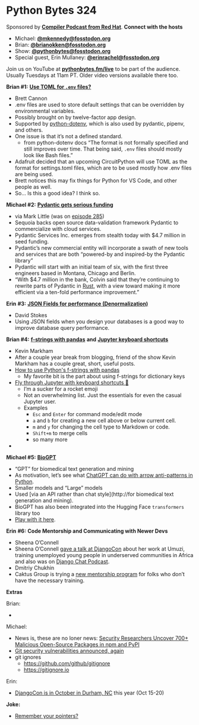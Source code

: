# Python Bytes 324

Sponsored by [**Compiler Podcast from Red Hat**](https://pythonbytes.fm/compiler).
[](https://pythonbytes.fm/compiler)
**Connect with the hosts**

- Michael: [**@mkennedy@fosstodon.org**](https://fosstodon.org/@mkennedy)
- Brian: [**@brianokken@fosstodon.org**](https://fosstodon.org/@brianokken)
- Show: [**@pythonbytes@fosstodon.org**](https://fosstodon.org/@pythonbytes)
- Special guest, Erin Mullaney: [**@erinrachel@fosstodon.org**](https://fosstodon.org/@erinrachel) 

Join us on YouTube at [**pythonbytes.fm/live**](https://pythonbytes.fm/stream/live) to be part of the audience. Usually Tuesdays at 11am PT. Older video versions available there too.

**Brian #1:** [**Use TOML for `.env` files?**](https://snarky.ca/use-toml-for-env-files/)

- Brett Cannon
- .env files are used to store default settings that can be overridden by environmental variables.
- Possibly brought on by twelve-factor app design.
- Supported by  [python-dotenv](https://pypi.org/project/python-dotenv/), which is also used by pydantic, pipenv, and others.
- One issue is that it’s not a defined standard.
    - from python-dotenv docs “The format is not formally specified and still improves over time. That being said, `.env` files should mostly look like Bash files.”
- Adafruit decided that an upcoming CircuitPython will use TOML as the format for settings.toml files, which are to be used mostly how .env files are being used.
- Brett notices this may fix things for Python for VS Code, and other people as well.
- So… Is this a good idea? I think so.


**Michael #2:**  [**Pydantic gets serious funding**](https://techcrunch.com/2023/02/16/sequoia-backs-open-source-data-validation-framework-pydantic-to-commercialize-with-cloud-services/?guccounter=1)

- via Mark Little (was on [episode 285](https://pythonbytes.fm/episodes/show/285/where-we-talk-about-uis-and-python))
- Sequoia backs open source data-validation framework Pydantic to commercialize with cloud services.
- Pydantic Services Inc. emerges from stealth today with $4.7 million in seed funding.
- Pydantic’s new commercial entity will incorporate a swath of new tools and services that are both “powered-by and inspired-by the Pydantic library”
- Pydantic will start with an initial team of six, with the first three engineers based in Montana, Chicago and Berlin.
- “With $4.7 million in the bank, Colvin said that they’re continuing to rewrite parts of Pydantic in [Rust](https://techcrunch.com/2021/02/08/the-rust-programming-language-finds-a-new-home-in-a-non-profit-foundation/), with a view toward making it more efficient via a ten-fold performance improvement.”

**Erin** **#3:** [**JSON Fields for performance (Denormalization)**](https://www.youtube.com/watch?v=Y7Z1vwbG7rY)
[](https://www.youtube.com/watch?v=Y7Z1vwbG7rY)
- David Stokes
- Using JSON fields when you design your databases is a good way to improve database query performance.

**Brian #4:** [**f-strings with pandas**](https://www.dataschool.io/how-to-use-f-strings-with-pandas/) **and** [**Jupyter keyboard shortcuts**](https://www.dataschool.io/jupyter-notebook-keyboard-shortcuts/)

- Kevin Markham
- After a couple year break from blogging, friend of the show Kevin Markham has a couple great, short, useful posts.
- [How to use Python's f-strings with pandas](https://www.dataschool.io/how-to-use-f-strings-with-pandas/)
    - My favorite bit is the part about using f-strings for dictionary keys
- [Fly through Jupyter with keyboard shortcuts 🚀](https://www.dataschool.io/jupyter-notebook-keyboard-shortcuts/)
    - I’m a sucker for a rocket emoji
    - Not an overwhelming list. Just the essentials for even the casual Jupyter user.
    - Examples
        - `Esc` and `Enter` for command mode/edit mode
        - `a` and `b` for creating a new cell above or below current cell.
        - `m`  and `y` for changing the cell type to Markdown or code.
        - `Shift+m` to merge cells
        - so many more
- 

**Michael #5:** [**BioGPT**](https://github.com/microsoft/BioGPT)

- “GPT” for biomedical text generation and mining 
- As motivation, let’s see what [ChatGPT can do with arrow anti-patterns in Python](https://medium.com/lemon-code/guard-clauses-3bc0cd96a2d3).
- Smaller models and “Large” models
- Used [via an API rather than chat style](http://for biomedical text generation and mining).
- BioGPT has also been integrated into the Hugging Face `transformers` library too
- [Play with it here](https://huggingface.co/spaces/katielink/biogpt-large-demo).

**Erin** **#6:** **Code Mentorship and Communicating with Newer Devs** 

- Sheena O’Connell 
- Sheena O’Connell [gave a talk at DjangoCon](https://www.youtube.com/watch?v=5-gybkYB3lM) about her work at Umuzi, training unemployed young people in underserved communities in Africa and also was on [Django Chat Podcast](https://djangochat.com/episodes/django-lms-sheena-oconnell). 
- Dmitriy Chukhin
- Caktus Group is trying a [new mentorship program](https://www.caktusgroup.com/blog/2022/12/07/new-mentorship-program/) for folks who don’t have the necessary training. 

**Extras** 

Brian:

- 

Michael:

- News is, these are no loner news: [Security Researchers Uncover 700+ Malicious Open-Source Packages in npm and PyPI](https://news.itsfoss.com/malicious-packages-npm-and-pypi/)
- [Git security vulnerabilities announced, again](https://github.blog/2023-02-14-git-security-vulnerabilities-announced-3/)
- git ignores
    - https://github.com/github/gitignore
    - https://gitignore.io

Erin: 

- [DjangoCon is in October in Durham, NC](https://2023.djangocon.us/) this year (Oct 15-20)

**Joke:** 

- [Remember your pointers?](https://www.reddit.com/r/ProgrammerHumor/comments/110uh08/my_c_code_isnt_working_guys/)

